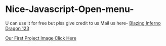# Nice-Javascript-Open-menu-
U can use it for free but plss give credit to us
Mail us here-
<a href="mailto: bibhabbarua@gmail.com">Blazing Inferno Dragon 123</a>

<a href="https://raw.githubusercontent.com/BlaizingInfernoDragon123/save-the-earth-/main/Earth.webp">Our First Project Image Click Here</a>
